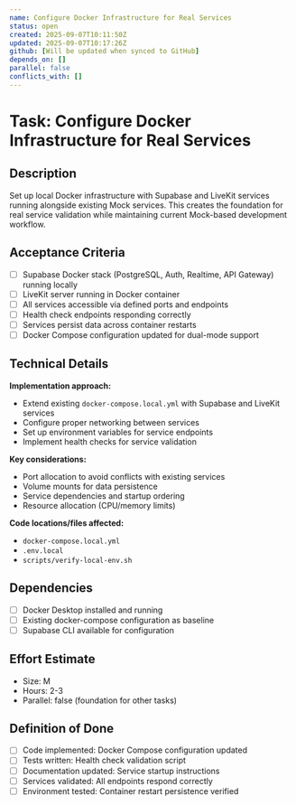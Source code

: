 ```yaml
---
name: Configure Docker Infrastructure for Real Services
status: open
created: 2025-09-07T10:11:50Z
updated: 2025-09-07T10:17:26Z
github: [Will be updated when synced to GitHub]
depends_on: []
parallel: false
conflicts_with: []
---
```


# Task: Configure Docker Infrastructure for Real Services

## Description
Set up local Docker infrastructure with Supabase and LiveKit services running alongside existing Mock services. This creates the foundation for real service validation while maintaining current Mock-based development workflow.

## Acceptance Criteria
- [ ] Supabase Docker stack (PostgreSQL, Auth, Realtime, API Gateway) running locally
- [ ] LiveKit server running in Docker container
- [ ] All services accessible via defined ports and endpoints
- [ ] Health check endpoints responding correctly
- [ ] Services persist data across container restarts
- [ ] Docker Compose configuration updated for dual-mode support

## Technical Details
**Implementation approach:**
- Extend existing `docker-compose.local.yml` with Supabase and LiveKit services
- Configure proper networking between services
- Set up environment variables for service endpoints
- Implement health checks for service validation

**Key considerations:**
- Port allocation to avoid conflicts with existing services
- Volume mounts for data persistence
- Service dependencies and startup ordering
- Resource allocation (CPU/memory limits)

**Code locations/files affected:**
- `docker-compose.local.yml`
- `.env.local`
- `scripts/verify-local-env.sh`

## Dependencies
- [ ] Docker Desktop installed and running
- [ ] Existing docker-compose configuration as baseline
- [ ] Supabase CLI available for configuration

## Effort Estimate
- Size: M
- Hours: 2-3
- Parallel: false (foundation for other tasks)

## Definition of Done
- [ ] Code implemented: Docker Compose configuration updated
- [ ] Tests written: Health check validation script
- [ ] Documentation updated: Service startup instructions
- [ ] Services validated: All endpoints respond correctly
- [ ] Environment tested: Container restart persistence verified
